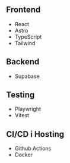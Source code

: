 ## Frontend

- React
- Astro
- TypeScript
- Tailwind

## Backend

- Supabase

## Testing

- Playwright
- Vitest

## CI/CD i Hosting

- Github Actions
- Docker
